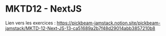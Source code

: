 # MKTD12 - NextJS

Lien vers les exercices : https://pickbeam-jamstack.notion.site/pickbeam-jamstack/MKTD-12-Next-JS-13-ca51689a2b7f48d29014abb3857210b8
